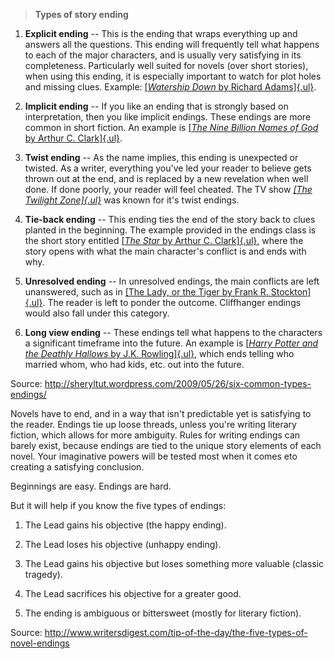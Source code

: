 > **Types of story ending**

1.  **Explicit ending** -- This is the ending that wraps everything up
    and answers all the questions. This ending will frequently tell what
    happens to each of the major characters, and is usually very
    satisfying in its completeness. Particularly well suited for novels
    (over short stories), when using this ending, it is especially
    important to watch for plot holes and missing clues. Example:
    [[*Watership Down* by Richard
    Adams]{.ul}](http://en.wikipedia.org/wiki/Watership_Down).

2.  **Implicit ending** -- If you like an ending that is strongly based
    on interpretation, then you like implicit endings. These endings are
    more common in short fiction. An example is [[*The Nine Billion
    Names of God* by Arthur C.
    Clark]{.ul}](http://en.wikipedia.org/wiki/The_Nine_Billion_Names_of_God).

3.  **Twist ending** -- As the name implies, this ending is unexpected
    or twisted. As a writer, everything you've led your reader to
    believe gets thrown out at the end, and is replaced by a new
    revelation when well done. If done poorly, your reader will feel
    cheated. The TV show [*[The Twilight
    Zone]{.ul}*](http://en.wikipedia.org/wiki/The_Twilight_Zone) was
    known for it's twist endings.

4.  **Tie-back ending** -- This ending ties the end of the story back to
    clues planted in the beginning. The example provided in the endings
    class is the short story entitled [[*The Star* by Arthur C.
    Clark]{.ul}](http://en.wikipedia.org/wiki/The_Star_%28short_story%29),
    where the story opens with what the main character's conflict is and
    ends with why.

5.  **Unresolved ending** -- In unresolved endings, the main conflicts
    are left unanswered, such as in [[The Lady, or the Tiger by Frank R.
    Stockton]{.ul}](http://en.wikipedia.org/wiki/The_Lady,_or_the_Tiger%3F).
    The reader is left to ponder the outcome. Cliffhanger endings would
    also fall under this category.

6.  **Long view ending** -- These endings tell what happens to the
    characters a significant timeframe into the future. An example is
    [[*Harry Potter and the Deathly Hallows* by J.K.
    Rowling]{.ul}](http://en.wikipedia.org/wiki/Harry_Potter_and_the_Deathly_Hallows),
    which ends telling who married whom, who had kids, etc. out into the
    future.

Source:
<http://sheryltut.wordpress.com/2009/05/26/six-common-types-endings/>

Novels have to end, and in a way that isn't predictable yet is
satisfying to the reader. Endings tie up loose threads, unless you're
writing literary fiction, which allows for more ambiguity. Rules for
writing endings can barely exist, because endings are tied to the unique
story elements of each novel. Your imaginative powers will be tested
most when it comes eto creating a satisfying conclusion.

Beginnings are easy. Endings are hard.

But it will help if you know the five types of endings:

1.  The Lead gains his objective (the happy ending).

2.  The Lead loses his objective (unhappy ending).

3.  The Lead gains his objective but loses something more valuable
    (classic tragedy).

4.  The Lead sacrifices his objective for a greater good.

5.  The ending is ambiguous or bittersweet (mostly for literary
    fiction).

Source:
<http://www.writersdigest.com/tip-of-the-day/the-five-types-of-novel-endings>
